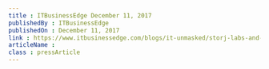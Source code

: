 ```yaml
---
title : ITBusinessEdge December 11, 2017
publishedBy : ITBusinessEdge
publishedOn : December 11, 2017
link : https://www.itbusinessedge.com/blogs/it-unmasked/storj-labs-and-sonm-team-to-enable-fog-computing-via-blockchain.html
articleName : 
class : pressArticle
---
```

